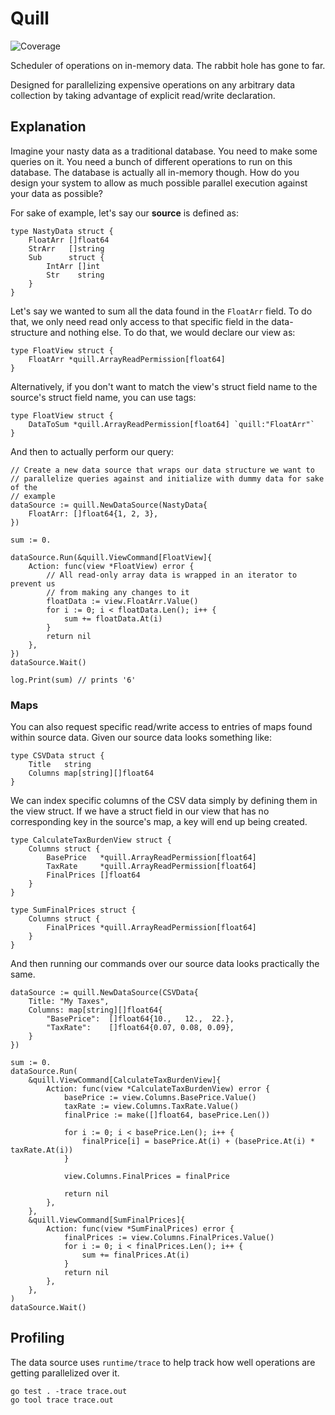 # Quill

![Coverage](https://img.shields.io/badge/Coverage-75.5%25-brightgreen)

Scheduler of operations on in-memory data. The rabbit hole has gone to far.

Designed for parallelizing expensive operations on any arbitrary data collection by taking advantage of explicit read/write declaration.

## Explanation

Imagine your nasty data as a traditional database. You need to make some queries on it. You need a bunch of different operations to run on this database. The database is actually all in-memory though. How do you design your system to allow as much possible parallel execution against your data as possible?

For sake of example, let's say our **source** is defined as:

```golang
type NastyData struct {
    FloatArr []float64
    StrArr   []string
    Sub      struct {
        IntArr []int
        Str    string
    }
}
```

Let's say we wanted to sum all the data found in the `FloatArr` field. To do that, we only need read only access to that specific field in the data-structure and nothing else. To do that, we would declare our view as:

```golang
type FloatView struct {
    FloatArr *quill.ArrayReadPermission[float64]
}
```

Alternatively, if you don't want to match the view's struct field name to the source's struct field name, you can use tags:

```golang
type FloatView struct {
    DataToSum *quill.ArrayReadPermission[float64] `quill:"FloatArr"`
}
```

And then to actually perform our query:

```golang
// Create a new data source that wraps our data structure we want to
// parallelize queries against and initialize with dummy data for sake of the
// example
dataSource := quill.NewDataSource(NastyData{
    FloatArr: []float64{1, 2, 3},
})

sum := 0.

dataSource.Run(&quill.ViewCommand[FloatView]{
    Action: func(view *FloatView) error {
        // All read-only array data is wrapped in an iterator to prevent us
        // from making any changes to it
        floatData := view.FloatArr.Value()
        for i := 0; i < floatData.Len(); i++ {
            sum += floatData.At(i)
        }
        return nil
    },
})
dataSource.Wait()

log.Print(sum) // prints '6'
```

### Maps

You can also request specific read/write access to entries of maps found within source data. Given our source data looks something like:

```golang
type CSVData struct {
    Title   string
    Columns map[string][]float64
}
```

We can index specific columns of the CSV data simply by defining them in the view struct. If we have a struct field in our view that has no corresponding key in the source's map, a key will end up being created.

```golang
type CalculateTaxBurdenView struct {
    Columns struct {
        BasePrice   *quill.ArrayReadPermission[float64]
        TaxRate     *quill.ArrayReadPermission[float64]
        FinalPrices []float64
    }
}

type SumFinalPrices struct {
    Columns struct {
        FinalPrices *quill.ArrayReadPermission[float64]
    }
}
```

And then running our commands over our source data looks practically the same.

```golang
dataSource := quill.NewDataSource(CSVData{
    Title: "My Taxes",
    Columns: map[string][]float64{
        "BasePrice":  []float64{10.,   12.,  22.},
        "TaxRate":    []float64{0.07, 0.08, 0.09},
    }
})

sum := 0.
dataSource.Run(
    &quill.ViewCommand[CalculateTaxBurdenView]{
        Action: func(view *CalculateTaxBurdenView) error {
            basePrice := view.Columns.BasePrice.Value()
            taxRate := view.Columns.TaxRate.Value()
            finalPrice := make([]float64, basePrice.Len())

            for i := 0; i < basePrice.Len(); i++ {
                finalPrice[i] = basePrice.At(i) + (basePrice.At(i) * taxRate.At(i))
            }

            view.Columns.FinalPrices = finalPrice

            return nil
        },
    },
    &quill.ViewCommand[SumFinalPrices]{
        Action: func(view *SumFinalPrices) error {
            finalPrices := view.Columns.FinalPrices.Value()
            for i := 0; i < finalPrices.Len(); i++ {
                sum += finalPrices.At(i)
            }
            return nil
        },
    },
)
dataSource.Wait()
```

## Profiling

The data source uses `runtime/trace` to help track how well operations are getting parallelized over it.

```
go test . -trace trace.out
go tool trace trace.out
```
